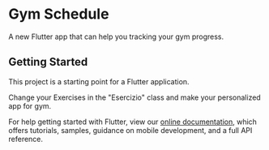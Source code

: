 # Gym Schedule

A new Flutter app that can help you tracking your gym progress.

## Getting Started

This project is a starting point for a Flutter application.

Change your Exercises in the "Esercizio" class and make your personalized app for gym.


For help getting started with Flutter, view our
[online documentation](https://flutter.dev/docs), which offers tutorials,
samples, guidance on mobile development, and a full API reference.
